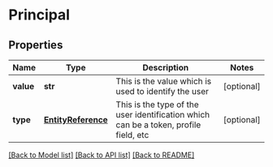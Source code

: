 # Principal

## Properties
Name | Type | Description | Notes
------------ | ------------- | ------------- | -------------
**value** | **str** | This is the value which is used to identify the user | [optional] 
**type** | [**EntityReference**](EntityReference.md) | This is the type of the user identification which can be a token, profile field, etc | [optional] 

[[Back to Model list]](../README.md#documentation-for-models) [[Back to API list]](../README.md#documentation-for-api-endpoints) [[Back to README]](../README.md)


